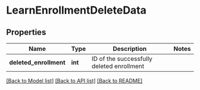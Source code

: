 # LearnEnrollmentDeleteData

## Properties
Name | Type | Description | Notes
------------ | ------------- | ------------- | -------------
**deleted_enrollment** | **int** | ID of the successfully deleted enrollment | 

[[Back to Model list]](../README.md#documentation-for-models) [[Back to API list]](../README.md#documentation-for-api-endpoints) [[Back to README]](../README.md)


